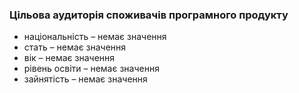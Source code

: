 ### Цільова аудиторія споживачів програмного продукту
-	національність – немає значення
-	стать – немає значення
-	вік – немає значення
-	рівень освіти – немає значення
-	зайнятість – немає значення
